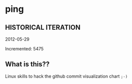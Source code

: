 # ping

## HISTORICAL ITERATION
2012-05-29

Incremented: 5475

## What is this?? 
Linux skills to hack the github commit visualization chart `;-)`
